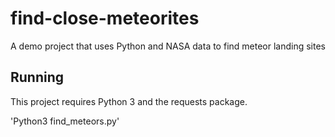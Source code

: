 # find-close-meteorites
A demo project that uses Python and NASA data to find meteor landing sites

## Running

This project requires Python 3 and the requests package.

'Python3 find_meteors.py'
